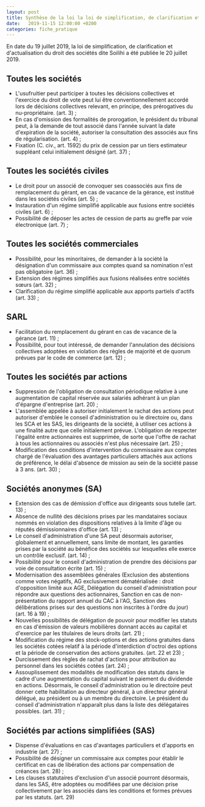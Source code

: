 ```yaml
---
layout: post
title: Synthèse de la loi la loi de simplification, de clarification et d'actualisation du droit des sociétés du 19 juillet 2019
date:   2019-11-15 12:00:00 +0200
categories: fiche_pratique
---
```


En date du 19 juillet 2019, la loi de simplification, de clarification et d'actualisation du droit des sociétés dite Soilihi a été publiée le 20 juillet 2019.

## Toutes les sociétés

- L'usufruitier peut participer à toutes les décisions collectives et l'exercice du droit de vote peut lui être conventionnellement accordé lors de décisions collectives relevant, en principe, des prérogatives du nu-propriétaire. (art. 3) ;
- En cas d'omission des formalités de prorogation, le président du tribunal peut, à la demande de tout associé dans l'année suivant la date d'expiration de la société, autoriser la consultation des associés aux fins de régularisation. (art. 4) ;
- Fixation (C. civ., art. 1592) du prix de cession par un tiers estimateur suppléant celui initialement désigné (art. 37) ;

## Toutes les sociétés civiles

- Le droit pour un associé de convoquer ses coassociés aux fins de remplacement du gérant, en cas de vacance de la gérance, est institué dans les sociétés civiles (art. 5) ;
- Instauration d'un régime simplifié applicable aux fusions entre sociétés civiles (art. 6) ;
- Possibilité de déposer les actes de cession de parts au greffe par voie électronique (art. 7) ;

## Toutes les sociétés commerciales

- Possibilité, pour les minoritaires, de demander à la société la désignation d'un commissaire aux comptes quand sa nomination n'est pas obligatoire (art. 36) ;
- Extension des régimes simplifiés aux fusions réalisées entre sociétés sœurs (art. 32) ;
- Clarification du régime simplifié applicable aux apports partiels d'actifs (art. 33) ;

## SARL

- Facilitation du remplacement du gérant en cas de vacance de la gérance (art. 11) ;
- Possibilité, pour tout intéressé, de demander l'annulation des décisions collectives adoptées en violation des règles de majorité et de quorum prévues par le code de commerce (art. 12) ;

## Toutes les sociétés par actions

- Suppression de l'obligation de consultation périodique relative à une augmentation de capital réservée aux salariés adhérant à un plan d'épargne d'entreprise (art. 20) ;
- L'assemblée appelée à autoriser initialement le rachat des actions peut autoriser d'emblée le conseil d'administration ou le directoire ou, dans les SCA et les SAS, les dirigeants de la société, à utiliser ces actions à une finalité autre que celle initialement prévue. L'obligation de respecter l'égalité entre actionnaires est supprimée, de sorte que l'offre de rachat à tous les actionnaires ou associés n'est plus nécessaire (art. 25) ;
- Modification des conditions d'intervention du commissaire aux comptes chargé de l'évaluation des avantages particuliers attachés aux actions de préférence, le délai d'absence de mission au sein de la société passe à 3 ans. (art. 30) ;

## Sociétés anonymes (SA)

- Extension des cas de démission d'office aux dirigeants sous tutelle (art. 13) ;
- Absence de nullité des décisions prises par les mandataires sociaux nommés en violation des dispositions relatives à la limite d'âge ou réputés démissionnaires d'office (art. 13) ;
- Le conseil d'administration d'une SA peut désormais autoriser, globalement et annuellement, sans limite de montant, les garanties prises par la société au bénéfice des sociétés sur lesquelles elle exerce un contrôle exclusif. (art. 14) ;
- Possibilité pour le conseil d'administration de prendre des décisions par voie de consultation écrite (art. 15) ;
- Modernisation des assemblées générales (Exclusion des abstentions comme votes négatifs, AG exclusivement dématérialisée : droit d'opposition limité aux AGE, Délégation du conseil d'administration pour répondre aux questions des actionnaires, Sanction en cas de non-présentation du rapport annuel du CAC à l'AG, Sanction des délibérations prises sur des questions non inscrites à l'ordre du jour) (art. 16 à 19) ;
- Nouvelles possibilités de délégation de pouvoir pour modifier les statuts en cas d'émission de valeurs mobilières donnant accès au capital et d'exercice par les titulaires de leurs droits (art. 21) ;
- Modification du régime des stock-options et des actions gratuites dans les sociétés cotées relatif à la période d'interdiction d'octroi des options et la période de conservation des actions gratuites. (art. 22 et 23) ;
- Durcissement des règles de rachat d'actions pour attribution au personnel dans les sociétés cotées (art. 24) ;
- Assouplissement des modalités de modification des statuts dans le cadre d'une augmentation du capital suivant le paiement du dividende en actions. Désormais, le conseil d'administration ou le directoire peut donner cette habilitation au directeur général, à un directeur général délégué, au président ou à un membre du directoire. Le président du conseil d'administration n'apparaît plus dans la liste des délégataires possibles. (art. 31) ;

## Sociétés par actions simplifiées (SAS)

- Dispense d'évaluations en cas d'avantages particuliers et d'apports en industrie (art. 27) ;
- Possibilité de désigner un commissaire aux comptes pour établir le certificat en cas de libération des actions par compensation de créances (art. 28) ;
- Les clauses statutaires d'exclusion d'un associé pourront désormais, dans les SAS, être adoptées ou modifiées par une décision prise collectivement par les associés dans les conditions et formes prévues par les statuts. (art. 29)